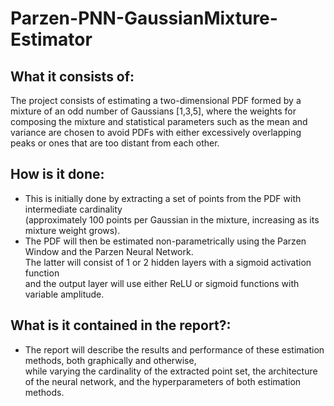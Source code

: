# Parzen-PNN-GaussianMixture-Estimator
## What it consists of:
The project consists of estimating a two-dimensional PDF formed by a mixture of an odd number of Gaussians [1,3,5], where the weights for composing the mixture and statistical parameters such as the mean and variance are chosen to avoid PDFs with either excessively overlapping peaks or ones that are too distant from each other.

## How is it done:
- This is initially done by extracting a set of points from the PDF with intermediate cardinality\
    (approximately 100 points per Gaussian in the mixture, increasing as its mixture weight grows).
- The PDF will then be estimated non-parametrically using the Parzen Window and the Parzen Neural Network.\
    The latter will consist of 1 or 2 hidden layers with a sigmoid activation function\
   and the output layer will use either ReLU or sigmoid functions with variable amplitude.
## What is it contained in the report?:
- The report will describe the results and performance of these estimation methods, both graphically and otherwise,\
while varying the cardinality of the extracted point set, the architecture of the neural network, and the hyperparameters of both estimation methods.
